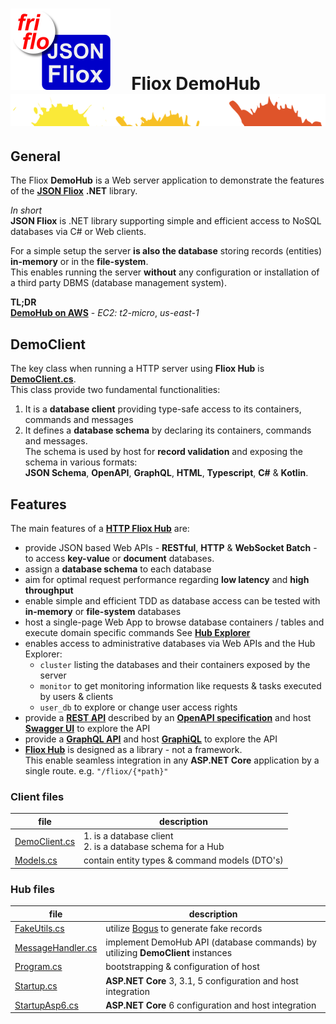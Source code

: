 

# ![logo](../.docs/images/Json-Fliox.svg)     **Fliox DemoHub**      ![SPLASH](../.docs/images/paint-splatter.svg)



## General

The Fliox **DemoHub** is a Web server application to demonstrate the features of the
[**JSON Fliox**](https://github.com/friflo/Friflo.Json.Fliox#-hub) **.NET** library.

*In short*  
**JSON Fliox** is .NET library supporting simple and efficient access to NoSQL databases via C# or Web clients.

For a simple setup the server **is also the database** storing records (entities) **in-memory** or in the **file-system**.  
This enables running the server **without** any configuration or installation of a third party DBMS (database management system).


**TL;DR**  
[**DemoHub on AWS**](http://ec2-174-129-178-18.compute-1.amazonaws.com/) - *EC2: t2-micro*, *us-east-1*


## DemoClient

The key class when running a HTTP server using **Fliox Hub** is [**DemoClient.cs**](Client/DemoClient.cs).  
This class provide two fundamental functionalities:
1. It is a **database client** providing type-safe access to its containers, commands and messages
2. It defines a **database schema** by declaring its containers, commands and messages.  
  The schema is used by host for **record validation** and exposing the schema in various formats:  
  **JSON Schema**, **OpenAPI**, **GraphQL**, **HTML**, **Typescript**, **C#** & **Kotlin**.


## Features
The main features of a [**HTTP Fliox Hub**](https://github.com/friflo/Friflo.Json.Fliox#host) are:
- provide JSON based Web APIs - **RESTful**, **HTTP** & **WebSocket Batch** - to access **key-value** or **document** databases.
- assign a **database schema** to each database
- aim for optimal request performance regarding **low latency** and **high throughput**
- enable simple and efficient TDD as database access can be tested with **in-memory** or **file-system** databases
- host a single-page Web App to browse database containers / tables and execute domain specific commands
  See [**Hub Explorer**](https://github.com/friflo/Friflo.Json.Fliox#explorer)
- enables access to administrative databases via Web APIs and the Hub Explorer:
  - `cluster` listing the databases and their containers exposed by the server
  - `monitor` to get monitoring information like requests & tasks executed by users & clients
  - `user_db` to explore or change user access rights
- provide a [**REST API**](https://en.wikipedia.org/wiki/Representational_state_transfer) described by an
  [**OpenAPI specification**](https://spec.openapis.org/oas/v3.0.0) and host [**Swagger UI**](https://swagger.io/tools/swagger-ui/)
  to explore the API
- provide a [**GraphQL API**](https://graphql.org/) and
  host [**GraphiQL**](https://github.com/graphql/graphiql) to explore the API
- [**Fliox Hub**](https://github.com/friflo/Friflo.Json.Fliox#-hub) is designed as a library - not a framework.  
  This enable seamless integration in any **ASP.NET Core** application by a single route. e.g. `"/fliox/{*path}"`
  

### Client files

| file                                  | description                                                     |
|---------------------------------------|-----------------------------------------------------------------|
| [DemoClient.cs](Client/DemoClient.cs) | 1. is a database client <br/> 2. is a database schema for a Hub |
| [Models.cs](Client/Models.cs)         | contain entity types & command models (DTO's)                   |


### Hub files

| file                                       | description                                                                     |
|--------------------------------------------|---------------------------------------------------------------------------------|
| [FakeUtils.cs](Hub/FakeUtils.cs)           | utilize [Bogus](https://github.com/bchavez/Bogus) to generate fake records      |
| [MessageHandler.cs](Hub/MessageHandler.cs) | implement DemoHub API (database commands) by utilizing **DemoClient** instances |
| [Program.cs](Hub/Program.cs)               | bootstrapping & configuration of host                                           |
| [Startup.cs](Hub/Startup.cs)               | **ASP.NET Core** 3, 3.1, 5 configuration and host integration                   |
| [StartupAsp6.cs](Hub/StartupAsp6.cs)       | **ASP.NET Core** 6 configuration and host integration                           |
